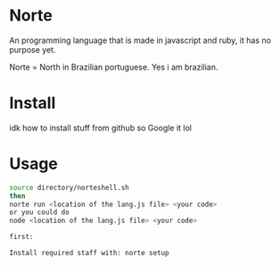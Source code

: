# Norte
An programming language that is made in javascript and ruby, it has no purpose yet.

Norte = North in Brazilian portuguese. Yes i am brazilian.

# Install
idk how to install stuff from github so Google it lol

# Usage

```sh
source directory/norteshell.sh
then
norte run <location of the lang.js file> <your code>
or you could do
node <location of the lang.js file> <your code>

first:

Install required staff with: norte setup

```
